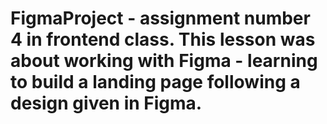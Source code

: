 # FigmaProject - assignment number 4 in frontend class. This lesson was about working with Figma - learning to build a landing page following a design given in Figma.
